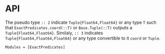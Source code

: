 # API


The pseudo type `:: 2` indicate `Tuple{Float64,Float64}` or any type `T` such
that `ExactPredicates.coord(::T)` or `Base.Tuple(::T)` outputs a
`Tuple{Float64,Float64}`. Similaly, `:: 3` indicates
`Tuple{Float64,Float64,Float64}` or any type convertible to it `coord` or
`Tuple`.

```@autodocs
Modules = [ExactPredicates]
```


